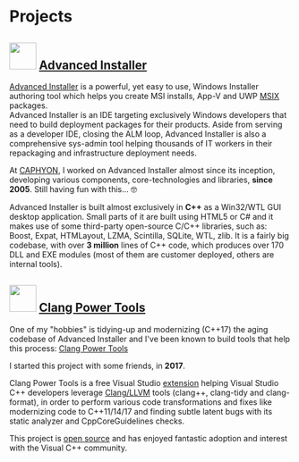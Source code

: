 # Projects

## <img src="https://www.caphyon.com/img/index/ai-icon.svg" height="48"> [Advanced Installer](https://www.advancedinstaller.com) 

[Advanced Installer](https://www.advancedinstaller.com) is a powerful, yet easy to use, Windows Installer authoring tool which helps you create MSI installs, App-V and UWP [MSIX](https://www.advancedinstaller.com/msix-introduction.html) packages.  
Advanced Installer is an IDE targeting exclusively Windows developers that need to build deployment packages for their products. Aside from serving as a developer IDE, closing the ALM loop, Advanced Installer is also a comprehensive sys-admin tool helping thousands of IT workers in their repackaging and infrastructure deployment needs.

At [CAPHYON](https://www.caphyon.com), I worked on Advanced Installer almost since its inception, developing various components, core-technologies and libraries, **since 2005**. Still having fun with this... 🤓  

Advanced Installer is built almost exclusively in **C++** as a Win32/WTL GUI desktop application. Small parts of it are built using HTML5 or C# and it makes use of some third-party open-source C/C++ libraries, such as: Boost, Expat, HTMLayout, LZMA, Scintilla, SQLite, WTL, zlib.
It is a fairly big codebase, with over **3 million** lines of C++ code, which produces over 170 DLL and EXE modules (most of them are customer deployed, others are internal tools).

## <img src="https://raw.githubusercontent.com/Caphyon/clang-power-tools/master/ClangPowerTools/ClangPowerTools/Resources/Icon.png" height="48"> [Clang Power Tools](http://clangpowertools.com)  

One of my "hobbies" is tidying-up and modernizing (C++17) the aging codebase of Advanced Installer and I've been known to build tools that help this process: [Clang Power Tools](http://clangpowertools.com)   

I started this project with some friends, in **2017**.  

Clang Power Tools is a free Visual Studio [extension](https://marketplace.visualstudio.com/items?itemName=caphyon.ClangPowerTools) helping Visual Studio C++ developers leverage [Clang/LLVM](http://releases.llvm.org/download.html) tools (clang++, clang-tidy and clang-format), in order to perform various code transformations and fixes like modernizing code to C++11/14/17 and finding subtle latent bugs with its static analyzer and CppCoreGuidelines checks.  

This project is [open source](https://github.com/Caphyon/clang-power-tools) and has enjoyed fantastic adoption and interest with the Visual C++ community.  

